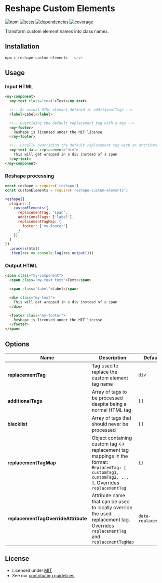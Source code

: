 # Reshape Custom Elements

[![npm](https://img.shields.io/npm/v/reshape-custom-elements.svg?style=flat-square)](https://npmjs.com/package/reshape-custom-elements)
[![tests](https://img.shields.io/travis/reshape/custom-elements.svg?style=flat-square)](https://travis-ci.org/reshape/custom-elements?branch=master)
[![dependencies](https://img.shields.io/david/reshape/custom-elements.svg?style=flat-square)](https://david-dm.org/reshape/custom-elements)
[![coverage](https://img.shields.io/coveralls/reshape/custom-elements.svg?style=flat-square)](https://coveralls.io/r/reshape/custom-elements?branch=master)

Transform custom element names into class names.

## Installation

```sh
npm i reshape-custom-elements --save
```

## Usage

### Input HTML

```html
<my-component>
  <my-text class="text">Text</my-text>

  <!-- An actual HTML element defined in additionalTags -->
  <label>Label</label>

  <!-- Overriding the default replacement tag with a map -->
  <my-footer>
    Reshape is licensed under the MIT license
  </my-footer>

  <!-- Locally overriding the default replacement tag with an attribute -->
  <my-text data-replacement="div">
    This will get wrapped in a div instead of a span
  </my-text>
</my-component>
```

### Reshape processing

```js
const reshape = require('reshape')
const customElements = require('reshape-custom-elements')

reshape({
  plugins: [
    customElements({
      replacementTag: 'span',
      additionalTags: ['label'],
      replacementTagMap: {
        footer: ['my-footer']
      }
    })
  ]
})
  .process(html)
  .then(res => console.log(res.output()))
```

### Output HTML

```html
<span class="my-component">
  <span class="my-text text">Text</span>

  <span class="label">Label</span>

  <div class="my-text">
    This will get wrapped in a div instead of a span
  </div>

  <footer class="my-footer">
    Reshape is licensed under the MIT license
  </footer>
</span>
```

## Options

| Name                                | Description                                                                                                                                       | Default            |
| ----------------------------------- | ------------------------------------------------------------------------------------------------------------------------------------------------- | ------------------ |
| **replacementTag**                  | Tag used to replace the custom element tag name                                                                                                   | `div`              |
| **additionalTags**                  | Array of tags to be processed despite being a normal HTML tag                                                                                     | `[]`               |
| **blacklist**                       | Array of tags that should never be processed                                                                                                      | `[]`               |
| **replacementTagMap**               | Object containing custom tag ↔ replacement tag mappings in the format: `ReplacedTag: [ customTag1, customTag2, ... ]`. Overrides `replacementTag` | `{}`               |
| **replacementTagOverrideAttribute** | Attribute name that can be used to locally override the used replacement tag. Overrides `replacementTag` and `replacementTagMap`                  | `data-replacement` |

## License

- Licensed under [MIT](LICENCE.md)
- See our [contributing guidelines](contributing.md)
